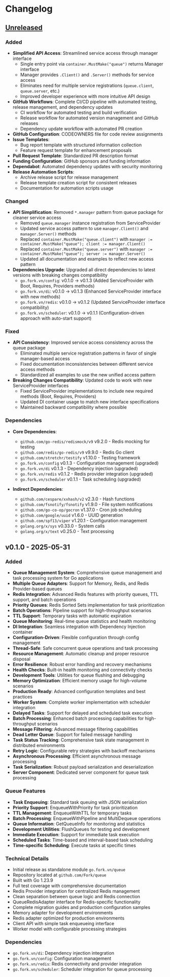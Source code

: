# Changelog

## [Unreleased]

### Added
- **Simplified API Access**: Streamlined service access through manager interface
  - Single entry point via `container.MustMake("queue")` returns Manager interface
  - Manager provides `.Client()` and `.Server()` methods for service access
  - Eliminates need for multiple service registrations (`queue.client`, `queue.server`, etc.)
  - Improved developer experience with more intuitive API design
- **GitHub Workflows**: Complete CI/CD pipeline with automated testing, release management, and dependency updates
  - CI workflow for automated testing and build verification
  - Release workflow for automated version management and GitHub releases
  - Dependency update workflow with automated PR creation
- **GitHub Configuration**: CODEOWNERS file for code review assignments
- **Issue Templates**: 
  - Bug report template with structured information collection
  - Feature request template for enhancement proposals
- **Pull Request Template**: Standardized PR description format
- **Funding Configuration**: GitHub sponsors and funding information
- **Dependabot**: Automated dependency updates with security monitoring
- **Release Automation Scripts**: 
  - Archive release script for release management
  - Release template creation script for consistent releases
  - Documentation for automation scripts usage

### Changed
- **API Simplification**: Removed `*.manager` pattern from queue package for cleaner service access
  - Removed `queue.manager` instance registration from ServiceProvider
  - Updated service access pattern to use `manager.Client()` and `manager.Server()` methods
  - Replaced `container.MustMake("queue.client")` with `manager := container.MustMake("queue"); client := manager.Client()`
  - Replaced `container.MustMake("queue.server")` with `manager := container.MustMake("queue"); server := manager.Server()`
  - Updated all documentation and examples to reflect new access pattern
- **Dependencies Upgrade**: Upgraded all direct dependencies to latest versions with breaking changes compatibility
  - `go.fork.vn/config`: v0.1.0 → v0.1.3 (Added ServiceProvider with Boot, Requires, Providers methods)
  - `go.fork.vn/di`: v0.1.0 → v0.1.3 (Enhanced ServiceProvider interface with new methods)
  - `go.fork.vn/redis`: v0.1.0 → v0.1.2 (Updated ServiceProvider interface compatibility)
  - `go.fork.vn/scheduler`: v0.1.0 → v0.1.1 (Configuration-driven approach with auto-start support)

### Fixed
- **API Consistency**: Improved service access consistency across the queue package
  - Eliminated multiple service registration patterns in favor of single manager-based access
  - Fixed documentation inconsistencies between different service access methods
  - Standardized all examples to use the new unified access pattern
- **Breaking Changes Compatibility**: Updated code to work with new ServiceProvider interfaces
  - Fixed ServiceProvider implementations to include new required methods (Boot, Requires, Providers)
  - Updated DI container usage to match new interface specifications
  - Maintained backward compatibility where possible

### Dependencies
- **Core Dependencies**:
  - `github.com/go-redis/redismock/v9` v9.2.0 - Redis mocking for testing
  - `github.com/redis/go-redis/v9` v9.9.0 - Redis Go client
  - `github.com/stretchr/testify` v1.10.0 - Testing framework
  - `go.fork.vn/config` v0.1.3 - Configuration management (upgraded)
  - `go.fork.vn/di` v0.1.3 - Dependency injection (upgraded)
  - `go.fork.vn/redis` v0.1.2 - Redis provider integration (upgraded)
  - `go.fork.vn/scheduler` v0.1.1 - Task scheduling (upgraded)

- **Indirect Dependencies**:
  - `github.com/cespare/xxhash/v2` v2.3.0 - Hash functions
  - `github.com/fsnotify/fsnotify` v1.9.0 - File system notifications
  - `github.com/go-co-op/gocron` v1.37.0 - Cron job scheduling
  - `github.com/google/uuid` v1.6.0 - UUID generation
  - `github.com/spf13/viper` v1.20.1 - Configuration management
  - `golang.org/x/sys` v0.33.0 - System calls
  - `golang.org/x/text` v0.25.0 - Text processing

## v0.1.0 - 2025-05-31

### Added
- **Queue Management System**: Comprehensive queue management and task processing system for Go applications
- **Multiple Queue Adapters**: Support for Memory, Redis, and Redis Provider-based queues
- **Redis Integration**: Advanced Redis features with priority queues, TTL support, and batch operations
- **Priority Queues**: Redis Sorted Sets implementation for task prioritization
- **Batch Operations**: Pipeline support for high-throughput scenarios
- **TTL Support**: Temporary tasks with automatic expiration
- **Queue Monitoring**: Real-time queue statistics and health monitoring
- **DI Integration**: Seamless integration with Dependency Injection container
- **Configuration-Driven**: Flexible configuration through config management
- **Thread-Safe**: Safe concurrent queue operations and task processing
- **Resource Management**: Automatic cleanup and proper resource disposal
- **Error Resilience**: Robust error handling and recovery mechanisms
- **Health Checks**: Built-in health monitoring and connectivity checks
- **Development Tools**: Utilities for queue flushing and debugging
- **Memory Optimization**: Efficient memory usage for high-volume scenarios
- **Production Ready**: Advanced configuration templates and best practices
- **Worker System**: Complete worker implementation with scheduler integration
- **Delayed Tasks**: Support for delayed and scheduled task execution
- **Batch Processing**: Enhanced batch processing capabilities for high-throughput scenarios
- **Message Filtering**: Advanced message filtering capabilities
- **Dead Letter Queue**: Support for failed message handling
- **Task Status Tracking**: Comprehensive task state management in distributed environments
- **Retry Logic**: Configurable retry strategies with backoff mechanisms
- **Asynchronous Processing**: Efficient asynchronous message processing
- **Task Serialization**: Robust payload serialization and deserialization
- **Server Component**: Dedicated server component for queue task processing

### Queue Features
- **Task Enqueuing**: Standard task queuing with JSON serialization
- **Priority Support**: EnqueueWithPriority for task prioritization
- **TTL Management**: EnqueueWithTTL for temporary tasks
- **Batch Processing**: EnqueueWithPipeline and MultiDequeue operations
- **Queue Information**: GetQueueInfo for monitoring and statistics
- **Development Utilities**: FlushQueues for testing and development
- **Immediate Execution**: Support for immediate task execution
- **Scheduled Tasks**: Time-based and interval-based task scheduling
- **Time-specific Scheduling**: Execute tasks at specific times

### Technical Details
- Initial release as standalone module `go.fork.vn/queue`
- Repository located at `github.com/Fork/queue`
- Built with Go 1.23.9
- Full test coverage with comprehensive documentation
- Redis Provider integration for centralized Redis management
- Clean separation between queue logic and Redis connection
- QueueRedisAdapter interface for Redis-specific functionality
- Complete migration guides and production configuration samples
- Memory adapter for development environments
- Redis adapter optimized for production environments
- Client API with simple task enqueueing interface
- Worker model with configurable processing strategies

### Dependencies
- `go.fork.vn/di`: Dependency injection integration
- `go.fork.vn/config`: Configuration management
- `go.fork.vn/redis`: Redis connectivity and provider integration
- `go.fork.vn/scheduler`: Scheduler integration for queue processing

[Unreleased]: github.com/go-fork/queue/compare/v0.1.0...HEAD
[v0.1.0]: github.com/go-fork/queue/releases/tag/v0.1.0
